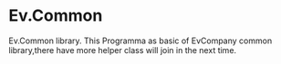 # Ev.Common
Ev.Common library.
This Programma as basic of EvCompany common library,there have more helper class will join in the next time.
